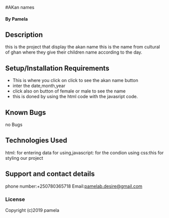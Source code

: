 #AKan names
#### By Pamela
## Description
this is the project that display the akan name this is the name from cultural of ghan where they give their children name according to the day.
## Setup/Installation Requirements
* This is where you click on click to see the akan name button
* inter the date,month,year
* click also on button of female or male to see the name
* this is doned by using the html code with the javasript code.
## Known Bugs
no Bugs
## Technologies Used
html: for entering data for using,javascript: for the condion using
css:this for styling our project
## Support and contact details
phone number:+250780365718
Email:pamelab.desire@gmail.com
### License
Copyright (c)2019 pamela
  
